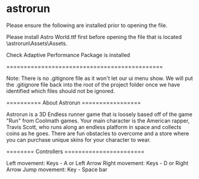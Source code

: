 # astrorun

Please ensure the following are installed prior to opening the file.

Please install Astro World.ttf first before opening the file that is located \astrorun\Assets\Assets.

Check Adaptive Performance Package is installed


=============================================

Note: There is no .gitignore file as it won't let our ui menu show. We will put the .gitignore file back into the root of the project folder once we have identified which files should not be ignored.

========== About Astrorun =================

Astrorun is a 3D Endless runner game that is loosely based off of the game "Run" from Coolmath games. 
Your main character is the American rapper, Travis Scott, who runs along an endless platform in space and collects coins as he goes. There are fun obstacles to overcome and a store where you can purchase unique skins for your character to wear. 

======== Controllers =======================

Left movement: Keys - A or Left Arrow
Right movement: Keys - D or Right Arrow
Jump movement: Key - Space bar

